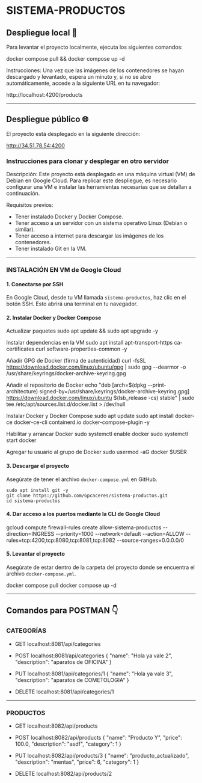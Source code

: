 # SISTEMA-PRODUCTOS

## Despliegue local 🚀

Para levantar el proyecto localmente, ejecuta los siguientes comandos:

docker compose pull && docker compose up -d

Instrucciones:
Una vez que las imágenes de los contenedores se hayan descargado y levantado, espera un minuto y, si no se abre automáticamente, accede a la siguiente URL en tu navegador:

http://localhost:4200/products

---

## Despliegue público 🌐

El proyecto está desplegado en la siguiente dirección:

http://34.51.78.54:4200

### Instrucciones para clonar y desplegar en otro servidor

Descripción:
Este proyecto está desplegado en una máquina virtual (VM) de Debian en Google Cloud. Para replicar este despliegue, es necesario configurar una VM e instalar las herramientas necesarias que se detallan a continuación.

Requisitos previos:
* Tener instalado Docker y Docker Compose.
* Tener acceso a un servidor con un sistema operativo Linux (Debian o similar).
* Tener acceso a internet para descargar las imágenes de los contenedores.
* Tener instalado Git en la VM.

---

### INSTALACIÓN EN VM de Google Cloud

#### 1. Conectarse por SSH
En Google Cloud, desde tu VM llamada `sistema-productos`, haz clic en el botón SSH. Esto abrirá una terminal en tu navegador.

#### 2. Instalar Docker y Docker Compose
Actualizar paquetes
sudo apt update && sudo apt upgrade -y

Instalar dependencias en la VM
sudo apt install apt-transport-https ca-certificates curl software-properties-common -y

Añadir GPG de Docker (firma de autenticidad)
curl -fsSL https://download.docker.com/linux/ubuntu/gpg | sudo gpg --dearmor -o /usr/share/keyrings/docker-archive-keyring.gpg

Añadir el repositorio de Docker
echo "deb [arch=$(dpkg --print-architecture) signed-by=/usr/share/keyrings/docker-archive-keyring.gpg] https://download.docker.com/linux/ubuntu $(lsb_release -cs) stable" | sudo tee /etc/apt/sources.list.d/docker.list > /dev/null

Instalar Docker y Docker Compose
sudo apt update
sudo apt install docker-ce docker-ce-cli containerd.io docker-compose-plugin -y

Habilitar y arrancar Docker
sudo systemctl enable docker
sudo systemctl start docker

Agregar tu usuario al grupo de Docker
sudo usermod -aG docker $USER

#### 3. Descargar el proyecto
Asegúrate de tener el archivo `docker-compose.yml` en GitHub.

    sudo apt install git -y
    git clone https://github.com/Gpcaceres/sistema-productos.git
    cd sistema-productos

#### 4. Dar acceso a los puertos mediante la CLI de Google Cloud
gcloud compute firewall-rules create allow-sistema-productos --direction=INGRESS --priority=1000 --network=default --action=ALLOW --rules=tcp:4200,tcp:8080,tcp:8081,tcp:8082 --source-ranges=0.0.0.0/0

#### 5. Levantar el proyecto
Asegúrate de estar dentro de la carpeta del proyecto donde se encuentra el archivo `docker-compose.yml`.

docker compose pull
docker compose up -d

---

## Comandos para POSTMAN 👇

### CATEGORÍAS
* GET
localhost:8081/api/categories

* POST
localhost:8081/api/categories
{
  "name": "Hola ya vale 2",
  "description": "aparatos de OFICINA"
}

* PUT
localhost:8081/api/categories/1
{
  "name": "Hola ya vale 3",
  "description": "aparatos de COMETOLOGIA"
}

* DELETE
localhost:8081/api/categories/1

---

### PRODUCTOS
* GET
localhost:8082/api/products

* POST
localhost:8082/api/products
{
  "name": "Producto Y",
  "price": 100.0,
  "description": "asdf",
  "category": 1
}

* PUT
localhost:8082/api/products/3
{
  "name": "producto_actualizado",
  "description": "mentas",
  "price": 6,
  "category": 1
}

* DELETE
localhost:8082/api/products/2
